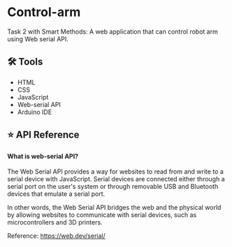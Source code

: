 # Control-arm 

Task 2 with Smart Methods:
A web application that can control robot arm using Web serial API.

## 🛠 Tools

- HTML
- CSS
- JavaScript
- Web-serial API
- Arduino IDE

## ⭐ API Reference

#### What is web-serial API?
The Web Serial API provides a way for websites to read from and write to a serial device with JavaScript. Serial devices are connected either through a serial port on the user's system or through removable USB and Bluetooth devices that emulate a serial port.

In other words, the Web Serial API bridges the web and the physical world by allowing websites to communicate with serial devices, such as microcontrollers and 3D printers.

Reference: https://web.dev/serial/
